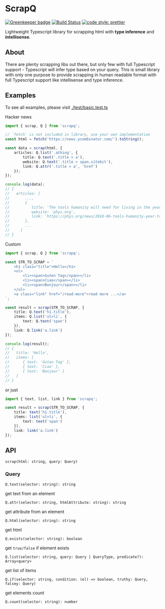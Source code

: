 # ScrapQ

[![Greenkeeper badge](https://badges.greenkeeper.io/dderevjanik/scrapq.svg)](https://greenkeeper.io/)
[![Build Status](https://travis-ci.org/dderevjanik/scrapq.svg?branch=master)](https://travis-ci.org/dderevjanik/scrapq)
[![code style: prettier](https://img.shields.io/badge/code_style-prettier-ff69b4.svg)](https://github.com/prettier/prettier)

Lightweight Typescript library for scrapping html with **type inference** and **intellisense**.

## About

There are plenty scrapping libs out there, but only few with full Typescript support - Typescript will infer type based
on your query. This is small library with only one purpose to provide scrapping in human readable format with full
Typescript support like intellisense and type inference.

## Examples

To see all examples, please visit [./test/basic.test.ts](./test/basic.test.ts)

Hacker news

```typescript
import { scrap, Q } from 'scrapq';

// `fetch` is not included in library, use your own implementation
const html = fetch('https://news.ycombinator.com/').toString();

const data = scrap(html, {
    articles: Q.list('.athing', {
        title: Q.text('.title > a'),
        website: Q.text('.title > span.sitebit'),
        link: Q.attr('.title > a', 'href')
    });
});

console.log(data);
// {
//   articles: [
//       ...,
//       {
//          title: 'The tools humanity will need for living in the year 1 trillion',
//          website: 'phys.org',
//          link: 'https://phys.org/news/2018-06-tools-humanity-year-trillion.html'
//       },
//       ...
//     ]
// }
```

Custom

```typescript
import { scrap, Q } from 'scrapq';

const STR_TO_SCRAP = `
    <h1 class="title">Hello</h1>
    <ul>
        <li><span>Guten Tag</span></li>
        <li><span>Ciao</span></li>
        <li><span>Bonjour</span></li>
    </ul>
    <a class="link" href="/read-more">read more ...</a>
`;

const result = scrap(STR_TO_SCRAP, {
    title: Q.text('h1.title'),
    items: Q.list('ul>li', {
        text: Q.text('span')
    }),
    link: Q.link('a.link')
});

console.log(result);
// {
//   title: 'Hello',
//   items: [
//      { text: 'Guten Tag' },
//      { text: 'Ciao' },
//      { text: 'Bonjour' }
//   ]
// }

```

or just

```typescript
import { text, list, link } from 'scrapq';

const result = scrap(STR_TO_SCRAP, {
    title: text('h1.title'),
    items: list('ul>li', {
        text: text('span')
    }),
    link: link('a.link')
});
```

## API

`scrap(html: string, query: Query)`

### Query

`Q.text(selector: string): string`

get text from an element

`Q.attr(selector: string, htmlAttribute: string): string`

get attribute from an element

`Q.html(selector: string): string`

get html

`Q.exists(selector: string): boolean`

get `true/false` if element exists

`Q.list(selector: string, query: Query | QueryType, predicate?): Array<query>`

get list of items

`Q.if(selector: string, condition: (el) => boolean, truthy: Query, falsey: Query)`

get elements count

`Q.count(selector: string): number`

